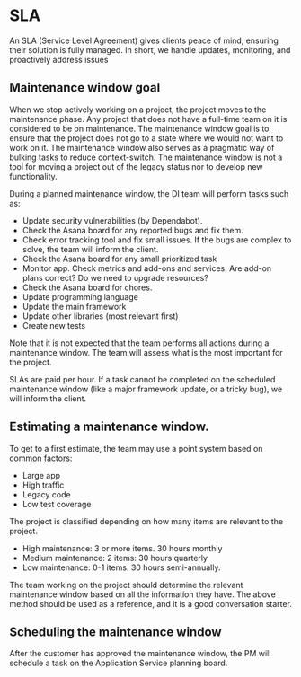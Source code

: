 # SLA

An SLA (Service Level Agreement) gives clients peace of mind, ensuring their solution is fully managed. In short, we handle updates, monitoring, and proactively address issues

## Maintenance window goal

When we stop actively working on a project, the project moves to the maintenance phase. Any project that does not have a full-time team on it is considered to be on maintenance. The maintenance window goal is to ensure that the project does not go to a state where we would not want to work on it. The maintenance window also serves as a pragmatic way of bulking tasks to reduce context-switch.
The maintenance window is not a tool for moving a project out of the legacy status nor to develop new functionality.

During a planned maintenance window, the DI team will perform tasks such as:
- Update security vulnerabilities (by Dependabot).
- Check the Asana board for any reported bugs and fix them.
- Check error tracking tool and fix small issues. If the bugs are complex to solve, the team will inform the client.
- Check the Asana board for any small prioritized task
- Monitor app. Check metrics and add-ons and services. Are add-on plans correct? Do we need to upgrade resources?
- Check the Asana board for chores.
- Update programming language
- Update the main framework
- Update other libraries (most relevant first)
- Create new tests

Note that it is not expected that the team performs all actions during a maintenance window. The team will assess what is the most important for the project.

SLAs are paid per hour. If a task cannot be completed on the scheduled maintenance window (like a major framework update, or a tricky bug), we will inform the client.

## Estimating a maintenance window.

To get to a first estimate, the team may use a point system based on common factors:

- Large app
- High traffic
- Legacy code
- Low test coverage

The project is classified depending on how many items are relevant to the project.

- High maintenance: 3 or more items. 30 hours monthly
- Medium maintenance: 2 items: 30 hours quarterly
- Low maintenance: 0-1 items: 30 hours semi-annually.

The team working on the project should determine the relevant maintenance window based on all the information they have. The above method should be used as a reference, and it is a good conversation starter.

## Scheduling the maintenance window

After the customer has approved the maintenance window, the PM will schedule a task on the Application Service planning board.
